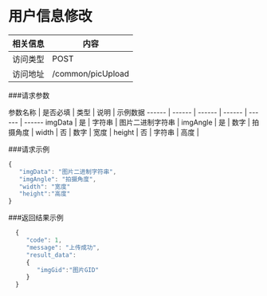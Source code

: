 # 用户信息修改
 相关信息 | 内容
 ------ | ------
 访问类型 | POST
 访问地址 | /common/picUpload

###请求参数

 参数名称 | 是否必填 | 类型 | 说明 | 示例数据
 ------ | ------ | ------ | ------ | ------ | ------
 imgData | 是 | 字符串 | 图片二进制字符串 | 
 imgAngle | 是 | 数字 | 拍摄角度 | 
 width | 否 | 数字 | 宽度 | 
 height | 否 | 字符串 | 高度 | 

###请求示例
```javascript
{
   "imgData": "图片二进制字符串",
   "imgAngle": "拍摄角度",
   "width": "宽度"
   "height":"高度"
}
```

###返回结果示例

```javascript
  {
     "code": 1,
     "message": "上传成功",
     "result_data":
	 {
		"imgGid":"图片GID"
	 }
  }

```
